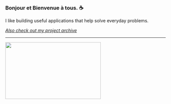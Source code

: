### Bonjour et Bienvenue à tous. ☕

I like building useful applications that help solve everyday problems.

*[Also check out my project archive](https://liam-whittle.github.io/)*

---

<img src="https://www.oliverstravels.com/blog/wp-content/uploads/2019/07/Chamonix-Rhone-Alpes.png" width="300" height="180">
